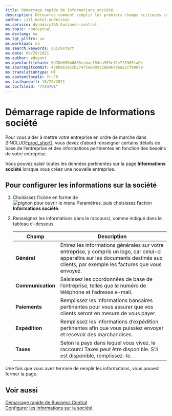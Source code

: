 ```yaml
---
title: Démarrage rapide de Informations société
description: Découvrez comment remplir les premiers champs critiques concernant votre entreprise dans Business Central en lisant cet article de démarrage rapide.
author: jill-kotel-andersson
ms.service: dynamics365-business-central
ms.topic: conceptual
ms.devlang: na
ms.tgt_pltfrm: na
ms.workload: na
ms.search.keywords: quickstart
ms.date: 09/29/2021
ms.author: edupont
ms.openlocfilehash: 6d7bb056b0085ccbac153ea959c12e7f53651a0e
ms.sourcegitcommit: 428ba6385cb27475e8803c2a8967daa22cfe8879
ms.translationtype: HT
ms.contentlocale: fr-FR
ms.lasthandoff: 10/29/2021
ms.locfileid: "7724761"
---
```

# <a name="company-information-quick-start"></a>Démarrage rapide de Informations société

Pour vous aider à mettre votre entreprise en ordre de marche dans [!INCLUDE[prod_short](includes/prod_short.md)], vous devez d’abord renseigner certains détails de base de l’entreprise et des informations pertinentes en fonction des besoins de votre entreprise.  

Vous pouvez saisir toutes les données pertinentes sur la page **Informations société** lorsque vous créez une nouvelle entreprise.

## <a name="to-set-up-company-information"></a>Pour configurer les informations sur la société  

1. Choisissez l’icône en forme de ![pignon pour ouvrir le menu Paramètres.](media/ui-experience/settings_icon_small.png) puis choisissez l’action **Informations société**.
2. Renseignez les informations dans le raccourci, comme indiqué dans le tableau ci-dessous.

    |Champ|Description|  
    |-------------|---------------------------------------|  
    |**Général**|Entrez les informations générales sur votre entreprise, y compris un logo, car celui-ci apparaîtra sur les documents destinés aux clients, par exemple les factures que vous envoyez. |  
    |**Communication**|Saisissez les coordonnées de base de l’entreprise, telles que le numéro de téléphone et l’adresse e-mail.|  
    |**Paiements**| Remplissez les informations bancaires pertinentes pour vous assurer que vos clients seront en mesure de vous payer.|  
    |**Expédition**|Remplissez les informations d’expédition pertinentes afin que vous puissiez envoyer et recevoir des marchandises.|  
    |**Taxes**|Selon le pays dans lequel vous vivez, le raccourci Taxes peut être disponible. S’il est disponible, remplissez-le.|  

Une fois que vous avez terminé de remplir les informations, vous pouvez fermer la page.  

## <a name="see-also"></a>Voir aussi  

[Démarrage rapide de Business Central](quick-start-business-central.md)  
[Configurer les informations sur la société](LocalFunctionality/Italy/how-to-set-up-company-information.md)  

